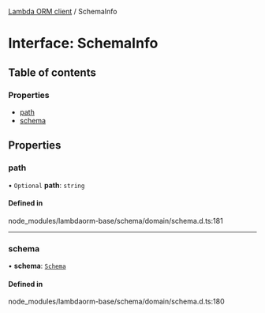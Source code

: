 [Lambda ORM client](../README.md) / SchemaInfo

# Interface: SchemaInfo

## Table of contents

### Properties

- [path](SchemaInfo.md#path)
- [schema](SchemaInfo.md#schema)

## Properties

### path

• `Optional` **path**: `string`

#### Defined in

node_modules/lambdaorm-base/schema/domain/schema.d.ts:181

___

### schema

• **schema**: [`Schema`](Schema.md)

#### Defined in

node_modules/lambdaorm-base/schema/domain/schema.d.ts:180

